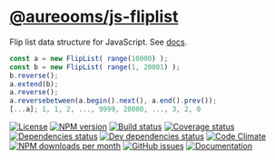 [@aureooms/js-fliplist](https://make-github-pseudonymous-again.github.io/js-fliplist)
==

Flip list data structure for JavaScript.
See [docs](https://make-github-pseudonymous-again.github.io/js-fliplist/index.html).

```js
const a = new FlipList( range(10000) );
const b = new FlipList( range(1, 20001) );
b.reverse();
a.extend(b);
a.reverse();
a.reversebetween(a.begin().next(), a.end().prev());
[...a]; 1, 1, 2, ..., 9999, 20000, ..., 3, 2, 0
```

[![License](https://img.shields.io/github/license/make-github-pseudonymous-again/js-fliplist.svg?style=flat)](https://raw.githubusercontent.com/make-github-pseudonymous-again/js-fliplist/master/LICENSE)
[![NPM version](https://img.shields.io/npm/v/@aureooms/js-fliplist.svg?style=flat)](https://www.npmjs.org/package/@aureooms/js-fliplist)
[![Build status](https://img.shields.io/travis/make-github-pseudonymous-again/js-fliplist.svg?style=flat)](https://travis-ci.org/make-github-pseudonymous-again/js-fliplist)
[![Coverage status](https://img.shields.io/coveralls/make-github-pseudonymous-again/js-fliplist.svg?style=flat)](https://coveralls.io/r/make-github-pseudonymous-again/js-fliplist)
[![Dependencies status](https://img.shields.io/david/make-github-pseudonymous-again/js-fliplist.svg?style=flat)](https://david-dm.org/make-github-pseudonymous-again/js-fliplist#info=dependencies)
[![Dev dependencies status](https://img.shields.io/david/dev/make-github-pseudonymous-again/js-fliplist.svg?style=flat)](https://david-dm.org/make-github-pseudonymous-again/js-fliplist#info=devDependencies)
[![Code Climate](https://img.shields.io/codeclimate/github/make-github-pseudonymous-again/js-fliplist.svg?style=flat)](https://codeclimate.com/github/make-github-pseudonymous-again/js-fliplist)
[![NPM downloads per month](https://img.shields.io/npm/dm/@aureooms/js-fliplist.svg?style=flat)](https://www.npmjs.org/package/@aureooms/js-fliplist)
[![GitHub issues](https://img.shields.io/github/issues/make-github-pseudonymous-again/js-fliplist.svg?style=flat)](https://github.com/make-github-pseudonymous-again/js-fliplist/issues)
[![Documentation](https://make-github-pseudonymous-again.github.io/js-fliplist/badge.svg)](https://make-github-pseudonymous-again.github.io/js-fliplist/source.html)
